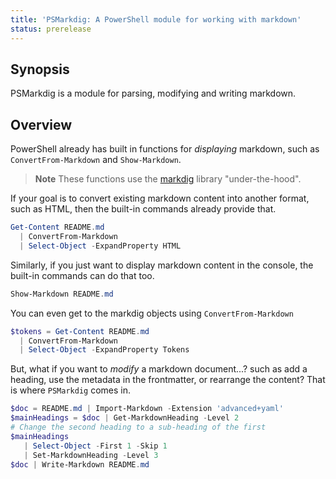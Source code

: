 ```yaml
---
title: 'PSMarkdig: A PowerShell module for working with markdown'
status: prerelease
---
```


## Synopsis

PSMarkdig is a module for parsing, modifying and writing markdown.

## Overview

PowerShell already has built in functions for _displaying_ markdown, such as
`ConvertFrom-Markdown` and `Show-Markdown`.

> **Note**
These functions use the [markdig](https://github.com/xoof/markdig) library "under-the-hood".

If your goal is to convert existing markdown content into another format, such
as HTML, then the built-in commands already provide that.

```powershell
Get-Content README.md
  | ConvertFrom-Markdown
  | Select-Object -ExpandProperty HTML
```

Similarly, if you just want to display markdown content in the console, the
built-in commands can do that too.

```powershell
Show-Markdown README.md
```

You can even get to the markdig objects using `ConvertFrom-Markdown`

```powershell
$tokens = Get-Content README.md
  | ConvertFrom-Markdown
  | Select-Object -ExpandProperty Tokens
```

But, what if you want to _modify_ a markdown document...?  such as add a
heading, use the metadata in the frontmatter, or rearrange the content? That is
where `PSMarkdig` comes in.

```powershell
$doc = README.md | Import-Markdown -Extension 'advanced+yaml'
$mainHeadings = $doc | Get-MarkdownHeading -Level 2
# Change the second heading to a sub-heading of the first
$mainHeadings
   | Select-Object -First 1 -Skip 1
   | Set-MarkdownHeading -Level 3
$doc | Write-Markdown README.md
```

